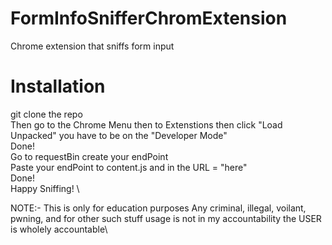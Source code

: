 # FormInfoSnifferChromExtension
Chrome extension that sniffs form input
# Installation
git clone the repo \
Then go to the Chrome Menu then to Extenstions then click "Load Unpacked" you have to be on the "Developer Mode" \
Done! \
Go to requestBin create your endPoint \
Paste your endPoint to content.js and in the URL = "here" \
Done! \
Happy Sniffing! \

NOTE:- This is only for education purposes Any criminal, illegal, voilant, pwning, and for other such stuff usage is not in my accountability the USER is wholely accountable\
